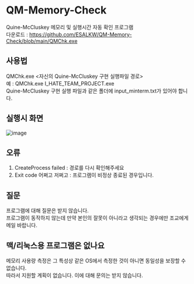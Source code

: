 # QM-Memory-Check
Quine-McCluskey 메모리 및 실행시간 자동 확인 프로그램  
다운로드 : https://github.com/ESALKW/QM-Memory-Check/blob/main/QMChk.exe

## 사용법
QMChk.exe <자신의 Quine-McCluskey 구현 실행파일 경로>  
예 : QMChk.exe I_HATE_TEAM_PROJECT.exe  
Quine-McCluskey 구현 실행 파일과 같은 폴더에 input_minterm.txt가 있어야 합니다.

## 실행시 화면
![image](https://user-images.githubusercontent.com/6492071/161973365-f083462b-2bac-453f-b160-3a4e36029e4e.png)

## 오류
1. CreateProcess failed : 경로를 다시 확인해주세요
2. Exit code 어쩌고 저쩌고 : 프로그램이 비정상 종료된 경우입니다.

## 질문
 프로그램에 대해 질문은 받지 않습니다.  
 프로그램이 동작하지 않는데 만약 본인의 잘못이 아니라고 생각되는 경우에만 조교에게 메일 바랍니다.

## 맥/리눅스용 프로그램은 없나요
메모리 사용량 측정은 그 특성상 같은 OS에서 측정한 것이 아니면 동일성을 보장할 수 없습니다.  
따라서 지원할 계획이 없습니다. 이에 대해 문의는 받지 않습니다.
